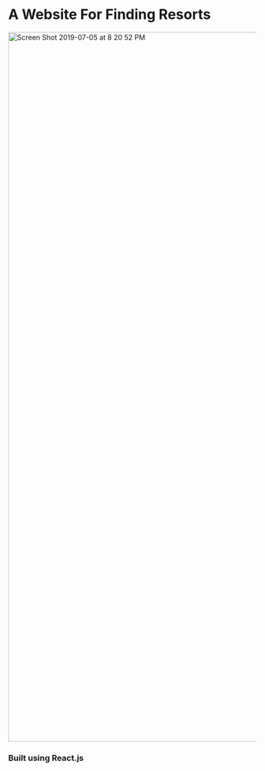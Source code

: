 # A Website For Finding Resorts

<img width="1440" alt="Screen Shot 2019-07-05 at 8 20 52 PM" src="https://user-images.githubusercontent.com/24820716/60749651-6fa1d900-9f62-11e9-8588-8d807155a3bf.png">


### Built using React.js
